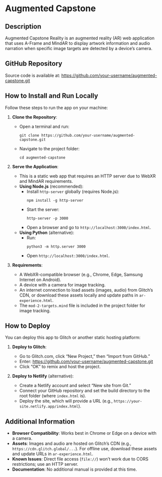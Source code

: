# Augmented Capstone

## Description
Augmented Capstone Reality is an augmented reality (AR) web application that uses A-Frame and MindAR to display artwork information and audio narration when specific image targets are detected by a device’s camera.

## GitHub Repository
Source code is available at: https://github.com/your-username/augmented-capstone.git

## How to Install and Run Locally
Follow these steps to run the app on your machine:

1. **Clone the Repository**:
   - Open a terminal and run:
     ```
     git clone https://github.com/your-username/augmented-capstone.git
     ```
   - Navigate to the project folder:
     ```
     cd augmented-capstone
     ```

2. **Serve the Application**:
   - This is a static web app that requires an HTTP server due to WebXR and MindAR requirements.
   - **Using Node.js** (recommended):
     - Install `http-server` globally (requires Node.js):
       ```
       npm install -g http-server
       ```
     - Start the server:
       ```
       http-server -p 3000
       ```
     - Open a browser and go to `http://localhost:3000/index.html`.
   - **Using Python** (alternative):
     - Run:
       ```
       python3 -m http.server 3000
       ```
     - Open `http://localhost:3000/index.html`.

3. **Requirements**:
   - A WebXR-compatible browser (e.g., Chrome, Edge, Samsung Internet on Android).
   - A device with a camera for image tracking.
   - An internet connection to load assets (images, audio) from Glitch’s CDN, or download these assets locally and update paths in `ar-experience.html`.
   - The `mod-2-targets.mind` file is included in the project folder for image tracking.

## How to Deploy
You can deploy this app to Glitch or another static hosting platform:

1. **Deploy to Glitch**:
   - Go to Glitch.com, click “New Project,” then “Import from GitHub.”
   - Enter: https://github.com/your-username/augmented-capstone.git
   - Click “OK” to remix and host the project.

2. **Deploy to Netlify** (alternative):
   - Create a Netlify account and select “New site from Git.”
   - Connect your GitHub repository and set the build directory to the root folder (where `index.html` is).
   - Deploy the site, which will provide a URL (e.g., `https://your-site.netlify.app/index.html`).

## Additional Information
- **Browser Compatibility**: Works best in Chrome or Edge on a device with a camera.
- **Assets**: Images and audio are hosted on Glitch’s CDN (e.g., `https://cdn.glitch.global/...`). For offline use, download these assets and update URLs in `ar-experience.html`.
- **Known Issues**: Direct file access (`file://`) won’t work due to CORS restrictions; use an HTTP server.
- **Documentation**: No additional manual is provided at this time.
